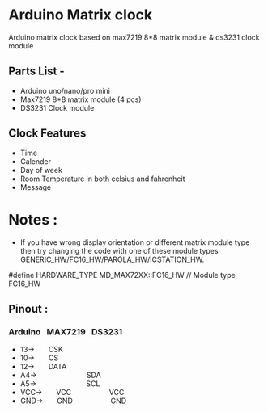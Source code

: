 # Arduino Matrix clock
Arduino matrix clock based on max7219 8*8 matrix module & ds3231 clock module
## Parts List -
* Arduino uno/nano/pro mini
* Max7219 8*8 matrix module (4 pcs)
* DS3231 Clock module
## Clock Features
* Time
* Calender
* Day of week
* Room Temperature in both celsius and fahrenheit
* Message
# Notes :
* If you have wrong display orientation or different matrix module type then try changing the code with one of these module types GENERIC_HW/FC16_HW/PAROLA_HW/ICSTATION_HW.

#define HARDWARE_TYPE MD_MAX72XX::FC16_HW // Module type FC16_HW
## Pinout :
### Arduino   &nbsp; MAX7219  &nbsp;     DS3231
- 13->   &nbsp;   &nbsp;  &nbsp;   CSK
- 10->      &nbsp;   &nbsp; &nbsp; CS
- 12->        &nbsp;  &nbsp; &nbsp; DATA
- A4->          &nbsp; &nbsp;   &nbsp;   &nbsp; &nbsp;   &nbsp;     &nbsp; &nbsp;   &nbsp; &nbsp; &nbsp;   &nbsp;   SDA
- A5->            &nbsp; &nbsp;   &nbsp;   &nbsp; &nbsp;   &nbsp;      &nbsp; &nbsp;   &nbsp; &nbsp; &nbsp;   &nbsp;  SCL
- VCC->      &nbsp; &nbsp;   &nbsp; VCC   &nbsp; &nbsp; &nbsp; &nbsp; &nbsp;   &nbsp; &nbsp; &nbsp;   &nbsp; VCC
- GND->        &nbsp; &nbsp;   &nbsp;    GND  &nbsp; &nbsp;  &nbsp; &nbsp;   &nbsp; &nbsp;  &nbsp; &nbsp;   &nbsp;     GND
